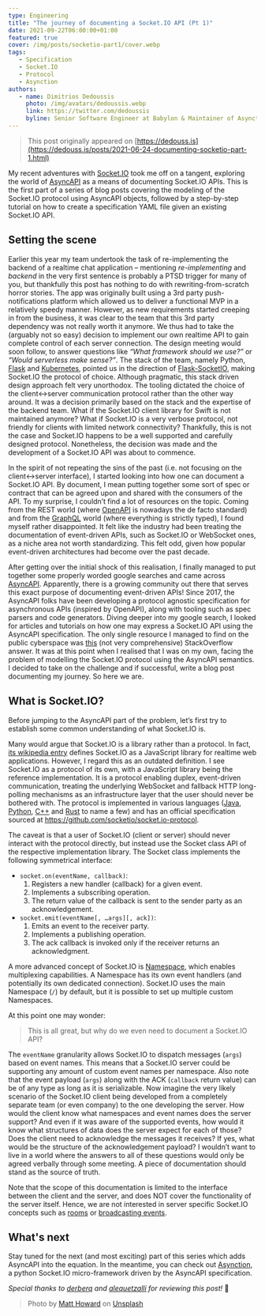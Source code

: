 ```yaml
---
type: Engineering
title: "The journey of documenting a Socket.IO API (Pt 1)"
date: 2021-09-22T06:00:00+01:00
featured: true
cover: /img/posts/socketio-part1/cover.webp
tags:
   - Specification
   - Socket.IO
   - Protocol
   - Asynction
authors:
   - name: Dimitrios Dedoussis
     photo: /img/avatars/dedoussis.webp
     link: https://twitter.com/dedoussis
     byline: Senior Software Engineer at Babylon & Maintainer of Asynction
---
```


> This post originally appeared on [https://dedouss.is](https://dedouss.is/posts/2021-06-24-documenting-socketio-part-1.html)

My recent adventures with [Socket.IO](https://socket.io/) took me off on a tangent, exploring the world of [AsyncAPI](https://www.asyncapi.com/) as a means of documenting Socket.IO APIs. This is the first part of a series of blog posts covering the modeling of the Socket.IO protocol using AsyncAPI objects, followed by a step-by-step tutorial on how to create a specification YAML file given an existing Socket.IO API.

## Setting the scene

Earlier this year my team undertook the task of re-implementing the backend of a realtime chat application – mentioning _re-implementing_ and _backend_ in the very first sentence is probably a PTSD trigger for many of you, but thankfully this post has nothing to do with rewriting-from-scratch horror stories. The app was originally built using a 3rd party push-notifications platform which allowed us to deliver a functional MVP in a relatively speedy manner. However, as new requirements started creeping in from the business, it was clear to the team that this 3rd party dependency was not really worth it anymore. We thus had to take the (arguably not so easy) decision to implement our own realtime API to gain complete control of each server connection. The design meeting would soon follow, to answer questions like _“What framework should we use?”_ or _“Would serverless make sense?”_. The stack of the team, namely Python, [Flask](https://flask.palletsprojects.com/) and [Kubernetes](https://kubernetes.io/), pointed us in the direction of [Flask-SocketIO](https://flask-socketio.readthedocs.io/), making Socket.IO the protocol of choice. Although pragmatic, this stack driven design approach felt very unorthodox. The tooling dictated the choice of the client<->server communication protocol rather than the other way around. It was a decision primarily based on the stack and the expertise of the backend team. What if the Socket.IO client library for Swift is not maintained anymore? What if Socket.IO is a very verbose protocol, not friendly for clients with limited network connectivity? Thankfully, this is not the case and Socket.IO happens to be a well supported and carefully designed protocol. Nonetheless, the decision was made and the development of a Socket.IO API was about to commence.

In the spirit of not repeating the sins of the past (i.e. not focusing on the client<->server interface), I started looking into how one can document a Socket.IO API. By document, I mean putting together some sort of spec or contract that can be agreed upon and shared with the consumers of the API. To my surprise, I couldn’t find a lot of resources on the topic. Coming from the REST world (where [OpenAPI](https://www.openapis.org/) is nowadays the de facto standard) and from the [GraphQL](https://graphql.org/) world (where everything is strictly typed), I found myself rather disappointed. It felt like the industry had been treating the documentation of event-driven APIs, such as Socket.IO or WebSocket ones, as a niche area not worth standardizing. This felt odd, given how popular event-driven architectures had become over the past decade.

After getting over the initial shock of this realisation, I finally managed to put together some properly worded google searches and came across [AsyncAPI](https://www.asyncapi.com/). Apparently, there is a growing community out there that serves this exact purpose of documenting event-driven APIs! Since 2017, the AsyncAPI folks have been developing a protocol agnostic specification for asynchronous APIs (inspired by OpenAPI), along with tooling such as spec parsers and code generators. Diving deeper into my google search, I looked for articles and tutorials on how one may express a Socket.IO API using the AsyncAPI specification. The only single resource I managed to find on the public cyberspace was [this](https://stackoverflow.com/a/45701602/10975573) (not very comprehensive) StackOverflow answer. It was at this point when I realised that I was on my own, facing the problem of modelling the Socket.IO protocol using the AsyncAPI semantics. I decided to take on the challenge and if successful, write a blog post documenting my journey. So here we are.

## What is Socket.IO?

Before jumping to the AsyncAPI part of the problem, let’s first try to establish some common understanding of what Socket.IO is.

Many would argue that Socket.IO is a library rather than a protocol. In fact, [its wikipedia entry](https://en.wikipedia.org/wiki/Socket.IO) defines Socket.IO as a JavaScript library for realtime web applications. However, I regard this as an outdated definition. I see Socket.IO as a protocol of its own, with a JavaScript library being the reference implementation. It is a protocol enabling duplex, event-driven communication, treating the underlying WebSocket and fallback HTTP long-polling mechanisms as an infrastructure layer that the user should never be bothered with. The protocol is implemented in various languages ([Java](https://github.com/socketio/socket.io-client-java), [Python](https://github.com/miguelgrinberg/python-socketio), [C++](https://github.com/socketio/socket.io-client-cpp) and [Rust](https://github.com/1c3t3a/rust-socketio) to name a few) and has an official specification sourced at <https://github.com/socketio/socket.io-protocol>.

The caveat is that a user of Socket.IO (client or server) should never interact with the protocol directly, but instead use the Socket class API of the respective implementation library. The Socket class implements the following symmetrical interface:

- `socket.on(eventName, callback)`:
  1. Registers a new handler (callback) for a given event.
  1. Implements a subscribing operation.
  1. The return value of the callback is sent to the sender party as an acknowledgement.
- `socket.emit(eventName[, …args][, ack])`:
  1. Emits an event to the receiver party.
  1. Implements a publishing operation.
  1. The ack callback is invoked only if the receiver returns an acknowledgment.

A more advanced concept of Socket.IO is [Namespace](https://socket.io/docs/v4/namespaces/), which enables multiplexing capabilities. A Namespace has its own event handlers (and potentially its own dedicated connection). Socket.IO uses the main Namespace (`/`) by default, but it is possible to set up multiple custom Namespaces.

At this point one may wonder:

> This is all great, but why do we even need to document a Socket.IO API?

The `eventName` granularity allows Socket.IO to dispatch messages (`args`) based on event names. This means that a Socket.IO server could be supporting any amount of custom event names per namespace. Also note that the event payload (`args`) along with the ACK (`callback` return value) can be of any type as long as it is serializable. Now imagine the very likely scenario of the Socket.IO client being developed from a completely separate team (or even company) to the one developing the server. How would the client know what namespaces and event names does the server support? And even if it was aware of the supported events, how would it know what structures of data does the server expect for each of those? Does the client need to acknowledge the messages it receives? If yes, what would be the structure of the acknowledgement payload? I wouldn’t want to live in a world where the answers to all of these questions would only be agreed verbally through some meeting. A piece of documentation should stand as the source of truth.

Note that the scope of this documentation is limited to the interface between the client and the server, and does NOT cover the functionality of the server itself. Hence, we are not interested in server specific Socket.IO concepts such as [rooms](https://socket.io/docs/v4/rooms/index.html) or [broadcasting events](https://socket.io/docs/v4/broadcasting-events/).

## What's next

Stay tuned for the next (and most exciting) part of this series which adds AsyncAPI into the equation. In the meantime, you can check out [Asynction](https://github.com/dedoussis/asynction), a python Socket.IO micro-framework driven by the AsyncAPI specification.

_Special thanks to [derberq](https://twitter.com/derberq) and [alequetzalli](https://twitter.com/QuetzalliAle) for reviewing this post!_ 🙏

> Photo by <a href="https://unsplash.com/photos/A4iL43vunlY">Matt Howard</a> on <a href="https://unsplash.com/photos/A4iL43vunlY">Unsplash</a>
